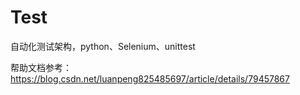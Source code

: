 # Test
自动化测试架构，python、Selenium、unittest


帮助文档参考：https://blog.csdn.net/luanpeng825485697/article/details/79457867
